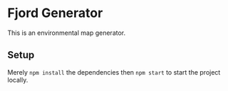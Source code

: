 # Fjord Generator
This is an environmental map generator.

## Setup
Merely `npm install` the dependencies then `npm start` to start the project locally.
